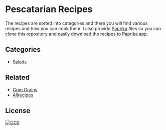 # Pescatarian Recipes
The recipes are sorted into categories and there you will find various recipes and how you can cook them. I also provide [Paprika](https://www.paprikaapp.com) files so you can clone this repository and easily download the recipes to Paprika app.

## Categories
- [Salads](salads/README.md#readme)

## Related
- [Grim Grains](http://grimgrains.com/)
- [Allrecipes](https://www.allrecipes.com/)

## License
[![CC0](http://mirrors.creativecommons.org/presskit/buttons/88x31/svg/cc-zero.svg)](https://creativecommons.org/publicdomain/zero/1.0/)